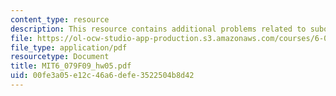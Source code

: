 ```yaml
---
content_type: resource
description: This resource contains additional problems related to suboptimal solution.
file: https://ol-ocw-studio-app-production.s3.amazonaws.com/courses/6-079-introduction-to-convex-optimization-fall-2009/00fe3a05e12c46a6defe3522504b8d42_MIT6_079F09_hw05.pdf
file_type: application/pdf
resourcetype: Document
title: MIT6_079F09_hw05.pdf
uid: 00fe3a05-e12c-46a6-defe-3522504b8d42
---
```

